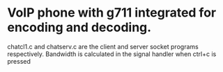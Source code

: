 # VoIP phone with g711 integrated for encoding and decoding.
chatcl1.c and chatserv.c are the client and server socket programs respectively.
Bandwidth is calculated in the signal handler when ctrl+c is pressed
